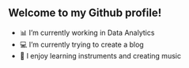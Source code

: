 ## Welcome to my Github profile!

- 📊 I’m currently working in Data Analytics
- 💻 I’m currently trying to create a blog
- 🎹 I enjoy learning instruments and creating music
